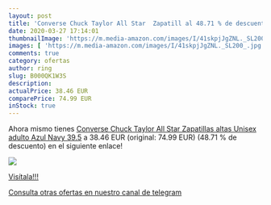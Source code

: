 ```yaml
---
layout: post
title: 'Converse Chuck Taylor All Star  Zapatill al 48.71 % de descuento'
date: 2020-03-27 17:14:01
thumbnailImage: 'https://m.media-amazon.com/images/I/41skpjJgZNL._SL200_.jpg'
images: [ 'https://m.media-amazon.com/images/I/41skpjJgZNL._SL200_.jpg' ]
comments: true
category: ofertas
author: ring
slug: B000QK1W3S
description:
actualPrice: 38.46 EUR
comparePrice: 74.99 EUR
inStock: true
---
```


Ahora mismo tienes [Converse Chuck Taylor All Star  Zapatillas altas Unisex adulto  Azul  Navy   39.5](https://www.amazon.com/dp/B000QK1W3S/?tag=redken08-20) a 38.46 EUR (original: 74.99 EUR) (48.71 %  de descuento) en el siguiente enlace!

[![](https://m.media-amazon.com/images/I/41skpjJgZNL._SL200_.jpg)](https://www.amazon.com/dp/B000QK1W3S/?tag=redken08-20)

[Visítala!!!](https://www.amazon.com/dp/B000QK1W3S/?tag=redken08-20)

[Consulta otras ofertas en nuestro canal de telegram](https://t.me/s/ofertas25)
